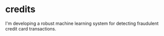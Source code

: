 # credits
 I'm developing a robust machine learning system for detecting fraudulent credit card transactions.
